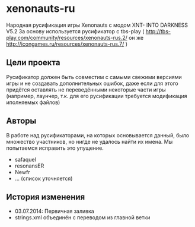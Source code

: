 xenonauts-ru
============

Народная русификация игры Xenonauts с модом XNT- INTO DARKNESS V5.2
За основу используется русификатор с tbs-play ( http://tbs-play.com/community/resources/xenonauts-rus.2/ он же http://icongames.ru/resources/xenonauts-rus.7/ )


Цели проекта
------------------------

Русификатор должен быть совместим с самыми свежими версиями игры и не создавать дополнительных ошибок, даже если для этого придётся оставлять не переведёнными некоторые части игры (например, лаунчер, т.к. для его русификации требуется модификация иполняемых файлов)


Авторы
------------------------

В работе над русификаторами, на которых основывается данный, было множество участников, но нигде не удалось найти их имена. Мы попытаемся исправить это упущение.

 * safaquel
 * resonansER
 * Newfr
 * ...
(список уточняется)


История изменения
------------------------

 * 03.07.2014: Первичная заливка
  * strings.xml объединён с переводом из главной ветки
